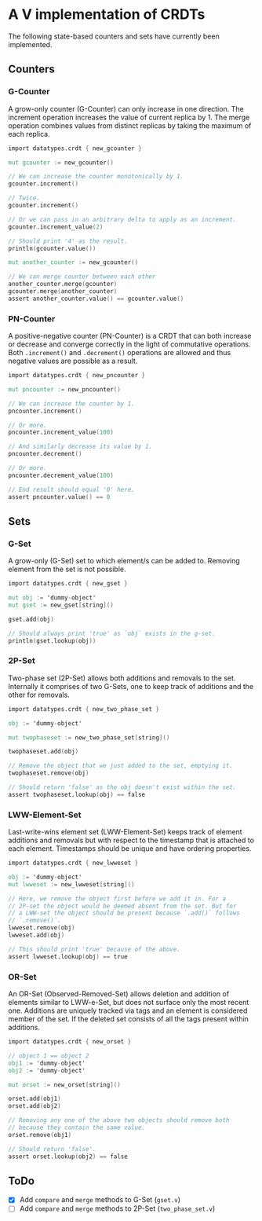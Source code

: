 # A V implementation of CRDTs

The following state-based counters and sets have currently been implemented.

## Counters

### G-Counter

A grow-only counter (G-Counter) can only increase in one direction.
The increment operation increases the value of current replica by 1.
The merge operation combines values from distinct replicas by taking the maximum of each replica.

```v
import datatypes.crdt { new_gcounter }

mut gcounter := new_gcounter()

// We can increase the counter monotonically by 1.
gcounter.increment()

// Twice.
gcounter.increment()

// Or we can pass in an arbitrary delta to apply as an increment.
gcounter.increment_value(2)

// Should print '4' as the result.
println(gcounter.value())

mut another_counter := new_gcounter()

// We can merge counter between each other
another_counter.merge(gcounter)
gcounter.merge(another_counter)
assert another_counter.value() == gcounter.value()
```

### PN-Counter

A positive-negative counter (PN-Counter) is a CRDT that can both increase or
decrease and converge correctly in the light of commutative
operations. Both `.increment()` and `.decrement()` operations are allowed and thus
negative values are possible as a result.

```v
import datatypes.crdt { new_pncounter }

mut pncounter := new_pncounter()

// We can increase the counter by 1.
pncounter.increment()

// Or more.
pncounter.increment_value(100)

// And similarly decrease its value by 1.
pncounter.decrement()

// Or more.
pncounter.decrement_value(100)

// End result should equal '0' here.
assert pncounter.value() == 0
```

## Sets

### G-Set

A grow-only (G-Set) set to which element/s can be added to. Removing element
from the set is not possible.

```v
import datatypes.crdt { new_gset }

mut obj := 'dummy-object'
mut gset := new_gset[string]()

gset.add(obj)

// Should always print 'true' as `obj` exists in the g-set.
println(gset.lookup(obj))
```

### 2P-Set

Two-phase set (2P-Set) allows both additions and removals to the set.
Internally it comprises of two G-Sets, one to keep track of additions
and the other for removals.

```v
import datatypes.crdt { new_two_phase_set }

obj := 'dummy-object'

mut twophaseset := new_two_phase_set[string]()

twophaseset.add(obj)

// Remove the object that we just added to the set, emptying it.
twophaseset.remove(obj)

// Should return 'false' as the obj doesn't exist within the set.
assert twophaseset.lookup(obj) == false
```

### LWW-Element-Set

Last-write-wins element set (LWW-Element-Set) keeps track of element additions
and removals but with respect to the timestamp that is attached to each
element. Timestamps should be unique and have ordering properties.

```v
import datatypes.crdt { new_lwweset }

obj := 'dummy-object'
mut lwweset := new_lwweset[string]()

// Here, we remove the object first before we add it in. For a
// 2P-set the object would be deemed absent from the set. But for
// a LWW-set the object should be present because `.add()` follows
// `.remove()`.
lwweset.remove(obj)
lwweset.add(obj)

// This should print 'true' because of the above.
assert lwweset.lookup(obj) == true
```

### OR-Set

An OR-Set (Observed-Removed-Set) allows deletion and addition of
elements similar to LWW-e-Set, but does not surface only the most recent one.
Additions are uniquely tracked via tags and an element is considered member of the set.
If the deleted set consists of all the tags present within additions.

```v
import datatypes.crdt { new_orset }

// object 1 == object 2
obj1 := 'dummy-object'
obj2 := 'dummy-object'

mut orset := new_orset[string]()

orset.add(obj1)
orset.add(obj2)

// Removing any one of the above two objects should remove both
// because they contain the same value.
orset.remove(obj1)

// Should return 'false'.
assert orset.lookup(obj2) == false
```

## ToDo

- [x] Add `compare` and `merge` methods to G-Set (`gset.v`)
- [ ] Add `compare` and `merge` methods to 2P-Set (`two_phase_set.v`)
